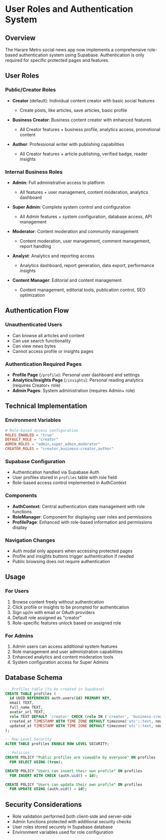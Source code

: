 # User Roles and Authentication System

## Overview
The Harare Metro social news app now implements a comprehensive role-based authentication system using Supabase. Authentication is only required for specific protected pages and features.

## User Roles

### Public/Creator Roles
- **Creator** (default): Individual content creator with basic social features
  - Create posts, like articles, save articles, basic profile

- **Business Creator**: Business content creator with enhanced features  
  - All Creator features + business profile, analytics access, promotional content

- **Author**: Professional writer with publishing capabilities
  - All Creator features + article publishing, verified badge, reader insights

### Internal Business Roles  
- **Admin**: Full administrative access to platform
  - All features + user management, content moderation, analytics dashboard

- **Super Admin**: Complete system control and configuration
  - All Admin features + system configuration, database access, API management

- **Moderator**: Content moderation and community management
  - Content moderation, user management, comment management, report handling

- **Analyst**: Analytics and reporting access  
  - Analytics dashboard, report generation, data export, performance insights

- **Content Manager**: Editorial and content management
  - Content management, editorial tools, publication control, SEO optimization

## Authentication Flow

### Unauthenticated Users
- Can browse all articles and content
- Can use search functionality  
- Can view news bytes
- Cannot access profile or insights pages

### Authentication Required Pages
- **Profile Page** (`/profile`): Personal user dashboard and settings
- **Analytics/Insights Page** (`/insights`): Personal reading analytics (requires Creator+ role)
- **Admin Pages**: System administration (requires Admin+ role)

## Technical Implementation

### Environment Variables
```toml
# Role-based access configuration
ROLES_ENABLED = "true" 
DEFAULT_ROLE = "creator"
ADMIN_ROLES = "admin,super_admin,moderator"
CREATOR_ROLES = "creator,business-creator,author"
```

### Supabase Configuration
- Authentication handled via Supabase Auth
- User profiles stored in `profiles` table with role field
- Role-based access control implemented in AuthContext

### Components
- **AuthContext**: Central authentication state management with role functions
- **RoleManager**: Component for displaying user roles and permissions
- **ProfilePage**: Enhanced with role-based information and permissions display

### Navigation Changes
- Auth modal only appears when accessing protected pages
- Profile and insights buttons trigger authentication if needed
- Public browsing does not require authentication

## Usage

### For Users
1. Browse content freely without authentication
2. Click profile or insights to be prompted for authentication
3. Sign up/in with email or OAuth providers
4. Default role assigned as "creator"
5. Role-specific features unlock based on assigned role

### For Admins  
1. Admin users can access additional system features
2. Role management and user administration capabilities
3. Enhanced analytics and content moderation tools
4. System configuration access for Super Admins

## Database Schema
```sql
-- Profiles table (to be created in Supabase)
CREATE TABLE profiles (
  id UUID REFERENCES auth.users(id) PRIMARY KEY,
  email TEXT,
  full_name TEXT,
  avatar_url TEXT,
  role TEXT DEFAULT 'creator' CHECK (role IN ('creator', 'business-creator', 'author', 'admin', 'super_admin', 'moderator', 'analyst', 'content_manager')),
  created_at TIMESTAMP WITH TIME ZONE DEFAULT timezone('utc'::text, now()) NOT NULL,
  updated_at TIMESTAMP WITH TIME ZONE DEFAULT timezone('utc'::text, now()) NOT NULL
);

-- Row Level Security
ALTER TABLE profiles ENABLE ROW LEVEL SECURITY;

-- Policies
CREATE POLICY "Public profiles are viewable by everyone" ON profiles
  FOR SELECT USING (true);

CREATE POLICY "Users can insert their own profile" ON profiles
  FOR INSERT WITH CHECK (auth.uid() = id);

CREATE POLICY "Users can update their own profile" ON profiles
  FOR UPDATE USING (auth.uid() = id);
```

## Security Considerations
- Role validation performed both client-side and server-side
- Admin functions protected with additional security checks
- User roles stored securely in Supabase database
- Environment variables used for role configuration
